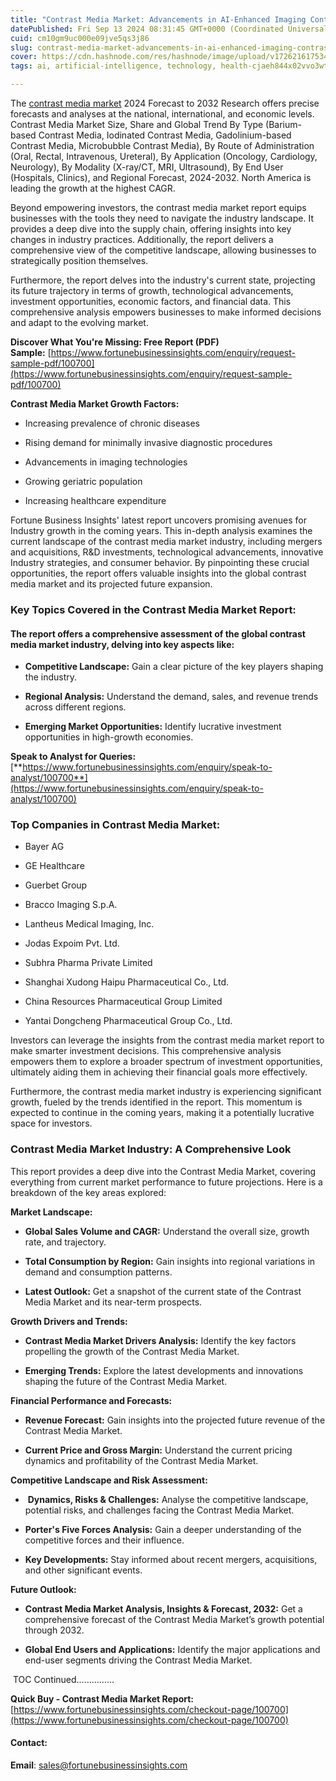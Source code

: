 ```yaml
---
title: "Contrast Media Market: Advancements in AI-Enhanced Imaging Contrast Agents for Precision Diagnostics"
datePublished: Fri Sep 13 2024 08:31:45 GMT+0000 (Coordinated Universal Time)
cuid: cm10gm9uc000e09jve5qs3j86
slug: contrast-media-market-advancements-in-ai-enhanced-imaging-contrast-agents-for-precision-diagnostics
cover: https://cdn.hashnode.com/res/hashnode/image/upload/v1726216175340/7833fec6-40a3-4d7c-a8b3-854f0c2696e0.png
tags: ai, artificial-intelligence, technology, health-cjaeh844x02vvo3wtj5r2s75q, healthcare

---
```


The [contrast media market](https://www.fortunebusinessinsights.com/industry-reports/contrast-media-market-100700) 2024 Forecast to 2032 Research offers precise forecasts and analyses at the national, international, and economic levels. Contrast Media Market Size, Share and Global Trend By Type (Barium-based Contrast Media, Iodinated Contrast Media, Gadolinium-based Contrast Media, Microbubble Contrast Media), By Route of Administration (Oral, Rectal, Intravenous, Ureteral), By Application (Oncology, Cardiology, Neurology), By Modality (X-ray/CT, MRI, Ultrasound), By End User (Hospitals, Clinics), and Regional Forecast, 2024-2032. North America is leading the growth at the highest CAGR.

Beyond empowering investors, the contrast media market report equips businesses with the tools they need to navigate the industry landscape. It provides a deep dive into the supply chain, offering insights into key changes in industry practices. Additionally, the report delivers a comprehensive view of the competitive landscape, allowing businesses to strategically position themselves.

Furthermore, the report delves into the industry's current state, projecting its future trajectory in terms of growth, technological advancements, investment opportunities, economic factors, and financial data. This comprehensive analysis empowers businesses to make informed decisions and adapt to the evolving market.

**Discover What You're Missing: Free Report (PDF) Sample:** [https://www.fortunebusinessinsights.com/enquiry/request-sample-pdf/100700](https://www.fortunebusinessinsights.com/enquiry/request-sample-pdf/100700)

**Contrast Media Market Growth Factors:**

* Increasing prevalence of chronic diseases
    
* Rising demand for minimally invasive diagnostic procedures
    
* Advancements in imaging technologies
    
* Growing geriatric population
    
* Increasing healthcare expenditure
    

Fortune Business Insights' latest report uncovers promising avenues for Industry growth in the coming years. This in-depth analysis examines the current landscape of the contrast media market industry, including mergers and acquisitions, R&D investments, technological advancements, innovative Industry strategies, and consumer behavior. By pinpointing these crucial opportunities, the report offers valuable insights into the global contrast media market and its projected future expansion.

### **Key Topics Covered in the Contrast Media Market Report:**

#### **The report offers a comprehensive assessment of the global contrast media market industry, delving into key aspects like:**

* **Competitive Landscape:** Gain a clear picture of the key players shaping the industry.
    
* **Regional Analysis:** Understand the demand, sales, and revenue trends across different regions.
    
* **Emerging Market Opportunities:** Identify lucrative investment opportunities in high-growth economies.
    

**Speak to Analyst for Queries:** [**https://www.fortunebusinessinsights.com/enquiry/speak-to-analyst/100700**](https://www.fortunebusinessinsights.com/enquiry/speak-to-analyst/100700)

### **Top Companies in Contrast Media Market:**

* Bayer AG
    
* GE Healthcare
    
* Guerbet Group
    
* Bracco Imaging S.p.A.
    
* Lantheus Medical Imaging, Inc.
    
* Jodas Expoim Pvt. Ltd.
    
* Subhra Pharma Private Limited
    
* Shanghai Xudong Haipu Pharmaceutical Co., Ltd.
    
* China Resources Pharmaceutical Group Limited
    
* Yantai Dongcheng Pharmaceutical Group Co., Ltd.
    

Investors can leverage the insights from the contrast media market report to make smarter investment decisions. This comprehensive analysis empowers them to explore a broader spectrum of investment opportunities, ultimately aiding them in achieving their financial goals more effectively.

Furthermore, the contrast media market industry is experiencing significant growth, fueled by the trends identified in the report. This momentum is expected to continue in the coming years, making it a potentially lucrative space for investors.

### Contrast Media Market Industry: A Comprehensive Look

This report provides a deep dive into the Contrast Media Market, covering everything from current market performance to future projections. Here is a breakdown of the key areas explored:

**Market Landscape:**

* **Global Sales Volume and CAGR:** Understand the overall size, growth rate, and trajectory.
    
* **Total Consumption by Region:** Gain insights into regional variations in demand and consumption patterns.
    
* **Latest Outlook:** Get a snapshot of the current state of the Contrast Media Market and its near-term prospects.
    

**Growth Drivers and Trends:**

* **Contrast Media Market Drivers Analysis:** Identify the key factors propelling the growth of the Contrast Media Market.
    
* **Emerging Trends:** Explore the latest developments and innovations shaping the future of the Contrast Media Market.
    

**Financial Performance and Forecasts:**

* **Revenue Forecast:** Gain insights into the projected future revenue of the Contrast Media Market.
    
* **Current Price and Gross Margin:** Understand the current pricing dynamics and profitability of the Contrast Media Market.
    

**Competitive Landscape and Risk Assessment:**

*  **Dynamics, Risks & Challenges:** Analyse the competitive landscape, potential risks, and challenges facing the Contrast Media Market.
    
* **Porter's Five Forces Analysis:** Gain a deeper understanding of the competitive forces and their influence.
    
* **Key Developments:** Stay informed about recent mergers, acquisitions, and other significant events.
    

**Future Outlook:**

* **Contrast Media Market Analysis, Insights & Forecast, 2032:** Get a comprehensive forecast of the Contrast Media Market’s growth potential through 2032.
    
* **Global End Users and Applications:** Identify the major applications and end-user segments driving the Contrast Media Market.
    

 TOC Continued……………

**Quick Buy - Contrast Media Market Report:** [https://www.fortunebusinessinsights.com/checkout-page/100700](https://www.fortunebusinessinsights.com/checkout-page/100700)

#### **Contact:**

**Email**: sales@fortunebusinessinsights.com